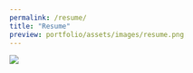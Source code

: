 ```yaml
---
permalink: /resume/
title: "Resume"
preview: portfolio/assets/images/resume.png
---
```


<img src="portfolio/assets/images/resume.png">
